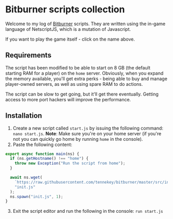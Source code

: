 # Bitburner scripts collection

Welcome to my log of [Bitburner](https://danielyxie.github.io/bitburner/) scripts. They are written using the in-game language of NetscriptJS, which is a mutation of Javascript.

If you want to play the game itself - click on the name above.

## Requirements

The script has been modified to be able to start on 8 GB (the default starting RAM for a player) on the `home` server. Obviously, when you expand the memory available, you'll get extra perks - being able to buy and manage player-owned servers, as well as using spare RAM to do actions.

The script can be slow to get going, but it'll get there eventually. Getting access to more port hackers will improve the performance.

## Installation

1. Create a new script called `start.js` by issuing the following command: `nano start.js`. **Note**: Make sure you're on your home server (if you're not you can quickly go home by running `home` in the console).
2. Paste the following content:

```javascript
export async function main(ns) {
  if (ns.getHostname() !== "home") {
    throw new Exception("Run the script from home");
  }

  await ns.wget(
    `https://raw.githubusercontent.com/tennekey/bitburner/master/src/init.js?ts=${new Date().getTime()}`,
    "init.js"
  );
  ns.spawn("init.js", 1);
}
```

3. Exit the script editor and run the following in the console: `run start.js`
